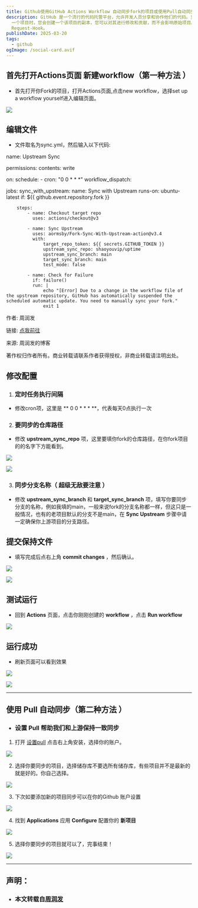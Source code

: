 ```yaml
---
title: Github使用GitHub Actions Workflow 自动同步fork的项目或使用Pull自动同步
description: GitHub 是一个流行的代码托管平台，允许开发人员分享和协作他们的代码。当您在 GitHub 上 fork
  一个项目时，您会创建一个该项目的副本，您可以对其进行修改和贡献，而不会影响原始项目。但是，如果您想将您的更改同步回原始项目，您需要创建一个 pull
  Request-Hook。
publishDate: 2025-03-20
tags:
  - github
ogImage: /social-card.avif
---
```

## 首先打开Actions页面 新建workflow（第一种方法 ）

- 首先打开你Fork的项目，打开Actions页面,点击new workflow，选择set up a workflow yourself进入编辑页面。

![](public/assets/images/1.png)

## 编辑文件
- 文件取名为sync.yml，然后输入以下代码:

<div id="copytext">
name: Upstream Sync

permissions:
    contents: write

on:
    schedule:
        - cron: "0 0 * * *"
    workflow_dispatch:

jobs:
    sync_with_upstream:
        name: Sync with Upstream
        runs-on: ubuntu-latest
        if: ${{ github.event.repository.fork }}

        steps:
            - name: Checkout target repo
              uses: actions/checkout@v3

            - name: Sync Upstream
              uses: aormsby/Fork-Sync-With-Upstream-action@v3.4
              with:
                  target_repo_token: ${{ secrets.GITHUB_TOKEN }}
                  upstream_sync_repo: shaoyouvip/uptime
                  upstream_sync_branch: main
                  target_sync_branch: main
                  test_mode: false

            - name: Check for Failure
              if: failure()
              run: |
                  echo "[Error] Due to a change in the workflow file of the upstream repository, GitHub has automatically suspended the scheduled automatic update. You need to manually sync your fork."
                  exit 1



作者: 周润发

链接: [点我前往](https://blog.aizrf.com/p/64/)

来源: 周润发的博客

著作权归作者所有。商业转载请联系作者获得授权，非商业转载请注明出处。</div>

## 修改配置

1. ### 定时任务执行间隔
- 修改cron项，这里是 ** 0 0 * * * **，代表每天0点执行一次

2. ### 要同步的仓库路径

- 修改 **upstream_sync_repo** 项，这里要填你fork的仓库路径，在你fork项目的的名字下方能看到。

![](public/assets/images/2.png)

![](public/assets/images/3.png)

3. ### 同步分支名称（ **超级无敌要注意** ）

- 修改 **upstream_sync_branch** 和 **target_sync_branch** 项，填写你要同步分支的名称，例如我填的main，一般来说fork的分支名称都一样，但这只是一般情况，也有的老项目默认的分支不是main，在 **Sync Upstream** 步骤中请一定确保你上游项目的分支路径。

## 提交保持文件
- 填写完成后点右上角 **commit changes** ，然后确认。

![](public/assets/images/4.png)

![](public/assets/images/5.png)

## 测试运行

- 回到 **Actions** 页面，点击你刚刚创建的 **workflow** ，点击 **Run workflow** 

![](public/assets/images/6.png)

## 运行成功

- 刷新页面可以看到效果

![](public/assets/images/7.png)

![](public/assets/images/8.png)


---



## 使用 Pull 自动同步（第二种方法 ）

- ### 设置 Pull 帮助我们和上游保持一致同步

1. 打开 [设置pull](https://github.com/apps/pull) 点击右上角安装，选择你的账户。

![](public/assets/images/9.png)

2. 选择你要同步的项目，选择储存库不要选所有储存库，有些项目并不是最新的就是好的。你自己选择。

![](public/assets/images/10.png)

3. 下次如要添加新的项目同步可以在你的Github 账户设置

![](public/assets/images/11.png)

4. 找到 **Applications** 应用 **Configure** 配置你的 **新项目**

![](public/assets/images/12.png)

5. 选择你要同步的项目就可以了，完事结束！

![](public/assets/images/13.png)


---

## 声明：

- ### 本文转载自[周润发](https://blog.aizrf.com/p/64/)

